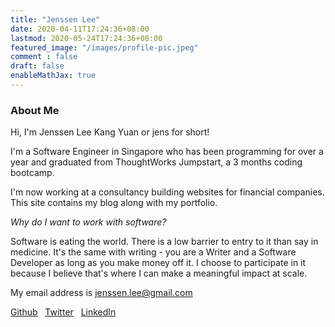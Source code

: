 ```yaml
---
title: "Jenssen Lee"
date: 2020-04-11T17:24:36+08:00
lastmod: 2020-05-24T17:24:36+08:00
featured_image: "/images/profile-pic.jpeg"
comment : false
draft: false
enableMathJax: true
---
```


### About Me ###

Hi, I'm Jenssen Lee Kang Yuan or jens for short!

I'm a Software Engineer in Singapore who has been programming for over a year 
and graduated from ThoughtWorks Jumpstart, a 3 months coding bootcamp. 

I'm now working at a consultancy building websites for financial companies.
This site contains my blog along with my portfolio.

*Why do I want to work with software?* 

Software is eating the world. There is a low barrier to entry to it than say in medicine.
It's the same with writing - you are a Writer and a Software Developer as long as you make money off it.
I choose to participate in it because I believe that's where I can make a meaningful impact at scale.

My email address is <a href="mailto:jenssen.lee@gmail.com">jenssen.lee@gmail.com</a>

[Github](https://github.com/jenlky)
&nbsp;
[Twitter](https://twitter.com/Jenlky)
&nbsp;
[LinkedIn](https://www.linkedin.com/in/jenlky/)
